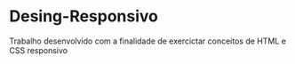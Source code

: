 # Desing-Responsivo
Trabalho desenvolvido com a finalidade de exercictar conceitos de HTML e CSS responsivo
